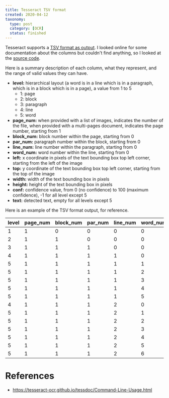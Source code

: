 ```yaml
---
title: Tesseract TSV format
created: 2020-04-12
taxonomy:
  type: post
  category: [OCR]
  status: finished
---
```


Tesseract supports a [TSV format as output](https://tesseract-ocr.github.io/tessdoc/Command-Line-Usage.html#tsv-output-currently-available-in-305-dev-in-master-branch-on-github). I looked online for some documentation about the columns but couldn't find anything, so I looked at the [source code](https://github.com/tesseract-ocr/tesseract/blob/cdebe13d81e2ad2a83be533886750f5491b25262/src/api/baseapi.cpp#L1398).

Here is a summary description of each column, what they represent, and the range of valid values they can have.

* **level:** hierarchical layout (a word is in a line which is in a paragraph, which is in a block which is in a page), a value from 1 to 5
	* 1: page
	* 2: block
	* 3: paragraph
	* 4: line
	* 5: word
* **page_num:** when provided with a list of images, indicates the number of the file, when provided with a multi-pages document, indicates the page number, starting from 1
* **block_num:** block number within the page, starting from 0
* **par_num:** paragraph number within the block, starting from 0
* **line_num:** line number within the paragraph, starting from 0
* **word_num:** word number within the line, starting from 0
* **left:** x coordinate in pixels of the text bounding box top left corner, starting from the left of the image
* **top:** y coordinate of the text bounding box top left corner, starting from the top of the image
* **width:** width of the text bounding box in pixels
* **height:** height of the text bounding box in pixels
* **conf:** confidence value, from 0 (no confidence) to 100 (maximum confidence), -1 for all level except 5
* **text:** detected text, empty for all levels except 5

Here is an example of the TSV format output, for reference.

level|page_num|block_num|par_num|line_num|word_num|left|top|width|height|conf|text
-|-|-|-|-|-|-|-|-|-|-|-
1|1|0|0|0|0|0|0|1024|800|-1
2|1|1|0|0|0|98|66|821|596|-1
3|1|1|1|0|0|98|66|821|596|-1
4|1|1|1|1|0|105|66|719|48|-1
5|1|1|1|1|1|105|66|74|32|90|The
5|1|1|1|1|2|205|67|143|40|87|(quick)
5|1|1|1|1|3|376|69|153|41|89|[brown]
5|1|1|1|1|4|559|71|105|40|89|{fox}
5|1|1|1|1|5|687|73|137|41|89|jumps!
4|1|1|1|2|0|104|115|784|51|-1
5|1|1|1|2|1|104|115|96|33|91|Over
5|1|1|1|2|2|224|117|60|32|89|the
5|1|1|1|2|3|310|117|224|39|88|$43,456.78
5|1|1|1|2|4|561|121|136|42|92|<lazy>
5|1|1|1|2|5|722|123|70|32|92|#90
5|1|1|1|2|6|818|125|70|41|89|dog


# References
* https://tesseract-ocr.github.io/tessdoc/Command-Line-Usage.html
